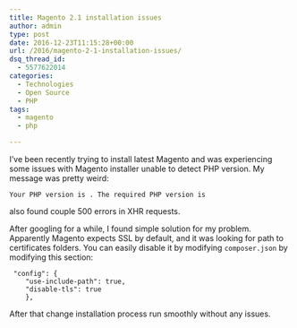 ```yaml
---
title: Magento 2.1 installation issues
author: admin
type: post
date: 2016-12-23T11:15:28+00:00
url: /2016/magento-2-1-installation-issues/
dsq_thread_id:
  - 5577622014
categories:
  - Technologies
  - Open Source
  - PHP
tags:
  - magento
  - php

---
```

I&#8217;ve been recently trying to install latest Magento and was experiencing some issues with Magento installer unable to detect PHP version. My message was pretty weird:

`Your PHP version is . The required PHP version is`

also found couple 500 errors in XHR requests. 

<!--more-->

After googling for a while, I found simple solution for my problem. Apparently Magento expects SSL by default, and it was looking for path to certificates folders. You can easily disable it by modifying `composer.json` by modifying this section: 

```
 "config": {
    "use-include-path": true,
    "disable-tls": true
    },
```

After that change installation process run smoothly without any issues.